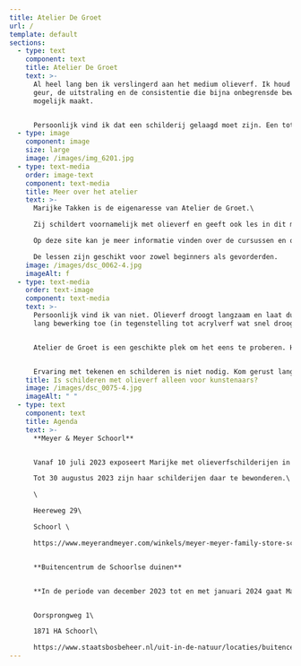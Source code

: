 ```yaml
---
title: Atelier De Groet
url: /
template: default
sections:
  - type: text
    component: text
    title: Atelier De Groet
    text: >-
      Al heel lang ben ik verslingerd aan het medium olieverf. Ik houd van de
      geur, de uitstraling en de consistentie die bijna onbegrensde bewerking
      mogelijk maakt. 


      Persoonlijk vind ik dat een schilderij gelaagd moet zijn. Een totaalbeeld van verschillende gemoedstoestanden. Dit geeft een schilderij een weelde aan karakter en kleuren.
  - type: image
    component: image
    size: large
    image: /images/img_6201.jpg
  - type: text-media
    order: image-text
    component: text-media
    title: Meer over het atelier
    text: >-
      Marijke Takken is de eigenaresse van Atelier de Groet.\

      Zij schildert voornamelijk met olieverf en geeft ook les in dit medium.\

      Op deze site kan je meer informatie vinden over de cursussen en over haar werk.\

      De lessen zijn geschikt voor zowel beginners als gevorderden.
    image: /images/dsc_0062-4.jpg
    imageAlt: f
  - type: text-media
    order: text-image
    component: text-media
    text: >-
      Persoonlijk vind ik van niet. Olieverf droogt langzaam en laat dus ook
      lang bewerking toe (in tegenstelling tot acrylverf wat snel droogt)


      Atelier de Groet is een geschikte plek om het eens te proberen. Het gebruiksmateriaal is inclusief de prijs, het is niet nodig om de prijzige verf eerst aan te schaffen als je een beginner bent. Je hoeft dus geen kunstenaar te zijn om van dit materiaal te genieten. 


      Ervaring met tekenen en schilderen is niet nodig. Kom gerust langs om sfeer te snuiven in mijn atelier.
    title: Is schilderen met olieverf alleen voor kunstenaars?
    image: /images/dsc_0075-4.jpg
    imageAlt: " "
  - type: text
    component: text
    title: Agenda
    text: >-
      **Meyer & Meyer Schoorl**


      V﻿anaf 10 juli 2023 exposeert Marijke met olieverfschilderijen in Meyer & Meyer te Schoorl\

      T﻿ot 30 augustus 2023 zijn haar schilderijen daar te bewonderen.\

      \

      Heereweg 29\

      Schoorl \

      https://www.meyerandmeyer.com/winkels/meyer-meyer-family-store-schoorl/


      **B﻿uitencentrum de Schoorlse duinen**


      **I﻿n de periode van december 2023 tot en met januari 2024 gaat Marijke exposeren in het Buitencentrum van de Schoorlse Duinen. Meer informatie wordt nog verstrekt.**


      Oorsprongweg 1\

      1871 HA Schoorl\

      https://www.staatsbosbeheer.nl/uit-in-de-natuur/locaties/buitencentrum-schoorlse-duinen
---
```

